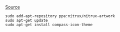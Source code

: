 [Source](http://gnome-look.org/content/show.php/Compass?content=160629)  

`sudo add-apt-repository ppa:nitrux/nitrux-artwork`  
`sudo apt-get update`  
`sudo apt-get install compass-icon-theme`  